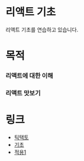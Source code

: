 # 리액트 기초
리액트 기초를 연습하고 있습니다.
# 목적
### 리액트에 대한 이해
### 리액트 맛보기
# 링크
* [틱택토](/src/Ex01)
* [기초](/src/Ex02)
* [적용1](src/moremore)
